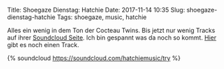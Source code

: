 Title: Shoegaze Dienstag: Hatchie
Date: 2017-11-14 10:35
Slug: shoegaze-dienstag-hatchie
Tags: shoegaze, music, hatchie

Alles ein wenig in dem Ton der Cocteau Twins. Bis jetzt nur wenig Tracks auf ihrer [Soundcloud Seite](https://soundcloud.com/hatchiemusic). Ich bin gespannt was da noch so kommt. [Hier](https://www.thefader.com/2017/11/13/hatchie-sure-sugar-and-spice-stream/amp) gibt es noch einen Track.

{% soundcloud https://soundcloud.com/hatchiemusic/try %}
